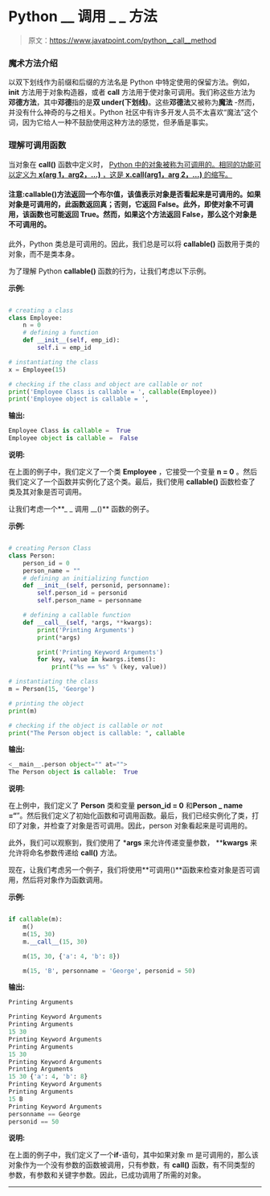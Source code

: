# Python __ 调用 _ _ 方法

> 原文：<https://www.javatpoint.com/python__call__method>

### 魔术方法介绍

以双下划线作为前缀和后缀的方法名是 Python 中特定使用的保留方法。例如， **__init__** 方法用于对象构造器，或者 **__call__** 方法用于使对象可调用。我们称这些方法为**邓德方法**，其中**邓德**指的是**双 under(下划线)**。这些**邓德法**又被称为**魔法** -然而，并没有什么神奇的与之相关。Python 社区中有许多开发人员不太喜欢“魔法”这个词，因为它给人一种不鼓励使用这种方法的感觉，但矛盾是事实。

### 理解可调用函数

当对象在 **__call__()** 函数中定义时， [Python 中的对象被称为可调用的。相同的功能可以定义为 **x(arg 1，arg2，…)** ，这是 **x.__call__(arg1，arg 2，…)** 的缩写。](https://www.javatpoint.com/python-tutorial)

#### 注意:callable()方法返回一个布尔值，该值表示对象是否看起来是可调用的。如果对象是可调用的，此函数返回真；否则，它返回 False。此外，即使对象不可调用，该函数也可能返回 True。然而，如果这个方法返回 False，那么这个对象是不可调用的。

此外，Python 类总是可调用的。因此，我们总是可以将 **callable()** 函数用于类的对象，而不是类本身。

为了理解 Python **callable()** 函数的行为，让我们考虑以下示例。

**示例:**

```py

# creating a class
class Employee:
    n = 0
    # defining a function
    def __init__(self, emp_id):
        self.i = emp_id

# instantiating the class
x = Employee(15)

# checking if the class and object are callable or not
print('Employee Class is callable = ', callable(Employee))
print('Employee object is callable = ', 

```

**输出:**

```py
Employee Class is callable =  True
Employee object is callable =  False

```

**说明:**

在上面的例子中，我们定义了一个类 **Employee** ，它接受一个变量 **n = 0** 。然后我们定义了一个函数并实例化了这个类。最后，我们使用 **callable()** 函数检查了类及其对象是否可调用。

让我们考虑一个**_ _ 调用 __()** 函数的例子。

**示例:**

```py

# creating Person Class
class Person:
    person_id = 0
    person_name = ""
    # defining an initializing function
    def __init__(self, personid, personname):
        self.person_id = personid
        self.person_name = personname

    # defining a callable function
    def __call__(self, *args, **kwargs):
        print('Printing Arguments')
        print(*args)

        print('Printing Keyword Arguments')
        for key, value in kwargs.items():
            print("%s == %s" % (key, value))

# instantiating the class
m = Person(15, 'George')

# printing the object
print(m)

# checking if the object is callable or not
print("The Person object is callable: ", callable

```

**输出:**

```py
<__main__.person object="" at="">
The Person object is callable:  True

```

**说明:**

在上例中，我们定义了 **Person** 类和变量 **person_id = 0** 和**Person _ name =“**”。然后我们定义了初始化函数和可调用函数。最后，我们已经实例化了类，打印了对象，并检查了对象是否可调用。因此，person 对象看起来是可调用的。

此外，我们可以观察到，我们使用了 ***args** 来允许传递变量参数， ****kwargs** 来允许将命名参数传递给 **__call__()** 方法。

现在，让我们考虑另一个例子，我们将使用**可调用()**函数来检查对象是否可调用，然后将对象作为函数调用。

**示例:**

```py

if callable(m):
    m()
    m(15, 30)
    m.__call__(15, 30)

    m(15, 30, {'a': 4, 'b': 8})

    m(15, 'B', personname = 'George', personid = 50)

```

**输出:**

```py
Printing Arguments

Printing Keyword Arguments
Printing Arguments
15 30
Printing Keyword Arguments
Printing Arguments
15 30
Printing Keyword Arguments
Printing Arguments
15 30 {'a': 4, 'b': 8}
Printing Keyword Arguments
Printing Arguments
15 B
Printing Keyword Arguments
personname == George
personid == 50

```

**说明:**

在上面的例子中，我们定义了一个**if**-语句，其中如果对象 m 是可调用的，那么该对象作为一个没有参数的函数被调用，只有参数，有 **__call__()** 函数，有不同类型的参数，有参数和关键字参数。因此，已成功调用了所需的对象。

* * *